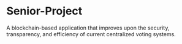 # Senior-Project

A blockchain-based application that improves upon the security, transparency, and efficiency of current centralized voting systems. 
